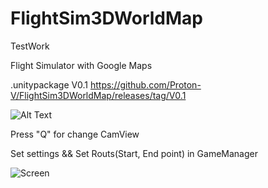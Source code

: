 # FlightSim3DWorldMap

TestWork

Flight Simulator with Google Maps

.unitypackage V0.1
https://github.com/Proton-V/FlightSim3DWorldMap/releases/tag/V0.1

![Alt Text](https://media1.giphy.com/media/JjHQpASPvyifQ7mpbo/giphy.gif)

Press "Q" for change CamView

Set settings && Set Routs(Start, End point) in GameManager

![Screen](https://i.ibb.co/X3SBpNN/2021-03-15-004922.png)
